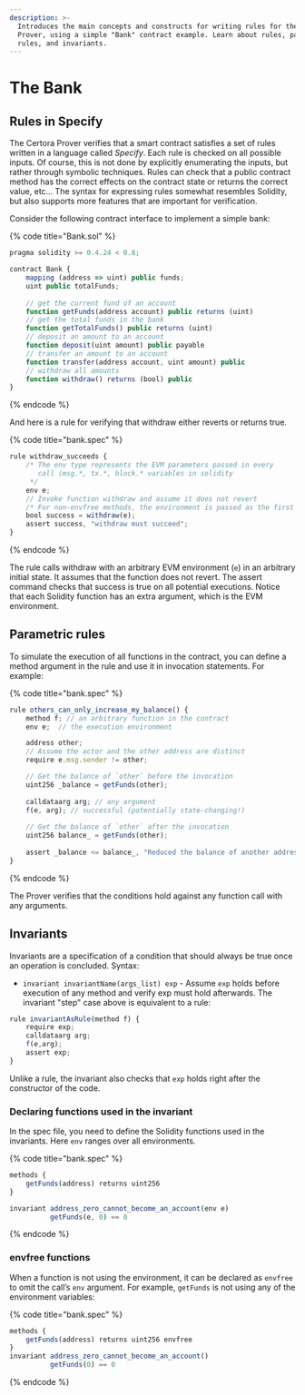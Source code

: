 ```yaml
---
description: >-
  Introduces the main concepts and constructs for writing rules for the Certora
  Prover, using a simple "Bank" contract example. Learn about rules, parametric
  rules, and invariants.
---
```


# The Bank

## Rules in Specify <a id="docs-internal-guid-f00bf0a3-7fff-54aa-2502-6483d21f219d"></a>

The Certora Prover verifies that a smart contract satisfies a set of rules written in a language called _Specify_. Each rule is checked on all possible inputs. Of course, this is not done by explicitly enumerating the inputs, but rather through symbolic techniques. Rules can check that a public contract method has the correct effects on the contract state or returns the correct value, etc... The syntax for expressing rules somewhat resembles Solidity, but also supports more features that are important for verification. 

Consider the following contract interface to implement a simple bank:

{% code title="Bank.sol" %}
```javascript
pragma solidity >= 0.4.24 < 0.8;

contract Bank {
    mapping (address => uint) public funds;
    uint public totalFunds;
 
    // get the current fund of an account   
    function getFunds(address account) public returns (uint)
    // get the total funds in the bank 
    function getTotalFunds() public returns (uint)
    // deposit an amount to an account
    function deposit(uint amount) public payable
    // transfer an amount to an account  
    function transfer(address account, uint amount) public 
    // withdraw all amounts
    function withdraw() returns (bool) public
}
```
{% endcode %}

And here is a rule for verifying that withdraw either reverts or returns true.

{% code title="bank.spec" %}
```javascript
rule withdraw_succeeds {
	/* The env type represents the EVM parameters passed in every 
	   call (msg.*, tx.*, block.* variables in solidity 
	 */
	env e; 
	// Invoke function withdraw and assume it does not revert
	/* For non-envfree methods, the environment is passed as the first argument*/
	bool success = withdraw(e);
	assert success, "withdraw must succeed";
}
```
{% endcode %}

The rule calls withdraw with an arbitrary EVM environment \(`e`\) in an arbitrary initial state. It assumes that the function does not revert. The assert command checks that success is true on all potential executions. Notice that each Solidity function has an extra argument, which is the EVM environment.

## Parametric rules

To simulate the execution of all functions in the contract, you can define a method argument in the rule and use it in invocation statements. For example:

{% code title="bank.spec" %}
```javascript
rule others_can_only_increase_my_balance() {
	method f; // an arbitrary function in the contract
	env e;  // the execution environment

	address other;
	// Assume the actor and the other address are distinct
	require e.msg.sender != other;

	// Get the balance of `other` before the invocation
	uint256 _balance = getFunds(other);
	
	calldataarg arg; // any argument
	f(e, arg); // successful (potentially state-changing!)
	
	// Get the balance of `other` after the invocation
	uint256 balance_ = getFunds(other);
	
	assert _balance <= balance_, "Reduced the balance of another address";
}
```
{% endcode %}

The Prover verifies that the conditions hold against any function call with any arguments.

## Invariants

Invariants are a specification of a condition that should always be true once an operation is concluded. Syntax:

* `invariant invariantName(args_list) exp` - Assume `exp` holds before execution of any method and verify exp must hold afterwards. The invariant "step" case above is equivalent to a rule:

```javascript
rule invariantAsRule(method f) {
    require exp;
    calldataarg arg; 
    f(e,arg);
    assert exp;
}
```

Unlike a rule, the invariant also checks that `exp` holds right after the constructor of the code.

### Declaring functions used in the invariant

In the spec file, you need to define the Solidity functions used in the invariants. Here `env` ranges over all environments.

{% code title="bank.spec" %}
```javascript
methods {
    getFunds(address) returns uint256
}

invariant address_zero_cannot_become_an_account(env e) 
          getFunds(e, 0) == 0
```
{% endcode %}

### envfree functions

When a function is not using the environment, it can be declared as `envfree` to omit the call’s `env` argument. For example, `getFunds` is not using any of the environment variables:

{% code title="bank.spec" %}
```javascript
methods {
    getFunds(address) returns uint256 envfree
}
invariant address_zero_cannot_become_an_account() 
          getFunds(0) == 0
```
{% endcode %}



